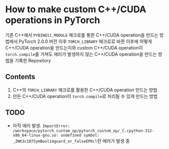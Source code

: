 # How to make custom C++/CUDA operations in PyTorch

기존 C++에서 `PYBIND11_MODULE` 매크로를 통한 C++/CUDA operation을 만드는 방법에서 
PyTorch 2.0.0 버전 이후 `TORCH_LIBRARY` 매크로로 바뀐 이후에 어떻게 C++/CUDA operation을 만드는지와 
custom C++/CUDA operation이 `torch.compile`를 거쳐도 에러가 발생하지 않는 C++/CUDA operation을 만드는 방법을 기록한 Repository

## Contents
1. C++의 `TORCH_LIBRARY` 매크로를 활용한 C++/CUDA operation 만드는 방법
2. 만든 C++/CUDA operation이 `torch.compile`로 처리될 수 있게 만드는 방법

## TODO
- 아직 에러 발생. `ImportError: /workspace/pytorch_custom_op/pytorch_custom_op/_C.cpython-312-x86_64-linux-gnu.so: undefined symbol: _ZNK3c107SymBool14guard_or_falseEPKcl`란 에러가 발생 중
